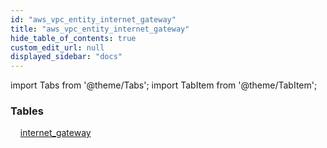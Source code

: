 ```yaml
---
id: "aws_vpc_entity_internet_gateway"
title: "aws_vpc_entity_internet_gateway"
hide_table_of_contents: true
custom_edit_url: null
displayed_sidebar: "docs"
---
```


import Tabs from '@theme/Tabs';
import TabItem from '@theme/TabItem';

<Tabs>
  <TabItem value="Components" label="Components" default>

### Tables

    [internet_gateway](../../aws/tables/aws_vpc_entity_internet_gateway.InternetGateway)

</TabItem>
  <TabItem value="Code examples" label="Code examples">

</TabItem>
</Tabs>
